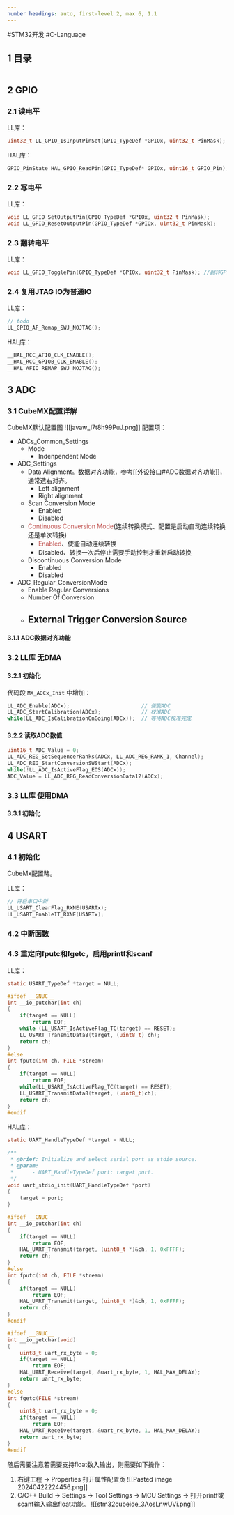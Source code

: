 ```yaml
---
number headings: auto, first-level 2, max 6, 1.1
---
```

#STM32开发 #C-Language 

## 1 目录

```toc
```

## 2 GPIO

### 2.1 读电平

LL库：

```C
uint32_t LL_GPIO_IsInputPinSet(GPIO_TypeDef *GPIOx, uint32_t PinMask);
```

HAL库：

```C
GPIO_PinState HAL_GPIO_ReadPin(GPIO_TypeDef* GPIOx, uint16_t GPIO_Pin);
```

### 2.2 写电平

LL库：

```C
void LL_GPIO_SetOutputPin(GPIO_TypeDef *GPIOx, uint32_t PinMask);
void LL_GPIO_ResetOutputPin(GPIO_TypeDef *GPIOx, uint32_t PinMask);
```

### 2.3 翻转电平

LL库：

```C
void LL_GPIO_TogglePin(GPIO_TypeDef *GPIOx, uint32_t PinMask); //翻转GPIO
```

### 2.4 复用JTAG IO为普通IO

LL库：

```C
// todo
LL_GPIO_AF_Remap_SWJ_NOJTAG();
```

HAL库：

```C
__HAL_RCC_AFIO_CLK_ENABLE();
__HAL_RCC_GPIOB_CLK_ENABLE();
__HAL_AFIO_REMAP_SWJ_NOJTAG();
```

## 3 ADC

### 3.1 CubeMX配置详解

CubeMX默认配置图
![[javaw_I7t8h99PuJ.png]]
配置项：
- ADCs_Common_Settings
	- Mode
		- Indenpendent Mode
- ADC_Settings
	- Data Alignment。数据对齐功能，参考[[外设接口#ADC数据对齐功能]]，通常选右对齐。
		- Left alignment
		- Right alignment
	- Scan Conversion Mode
		- Enabled
		- Disabled
	- <font color="#c0504d">Continuous Conversion Mode</font>(连续转换模式、配置是启动自动连续转换还是单次转换)
		- <font color="#c0504d">Enabled</font>、使能自动连续转换
		- Disabled、转换一次后停止需要手动控制才重新启动转换
	- Discontinuous Conversion Mode
		- Enabled
		- Disabled
- ADC_Regular_ConversionMode
	- Enable Regular Conversions
	- Number Of Conversion
	- External Trigger Conversion Source
		- 

#### 3.1.1 ADC数据对齐功能




### 3.2 LL库 无DMA

#### 3.2.1 初始化

代码段 `MX_ADCx_Init` 中增加：
```C
LL_ADC_Enable(ADCx);                       // 使能ADC 
LL_ADC_StartCalibration(ADCx);             // 校准ADC
while(LL_ADC_IsCalibrationOnGoing(ADCx));  // 等待ADC校准完成
```

#### 3.2.2 读取ADC数值

```C
uint16_t ADC_Value = 0;
LL_ADC_REG_SetSequencerRanks(ADCx, LL_ADC_REG_RANK_1, Channel);
LL_ADC_REG_StartConversionSWStart(ADCx);
while(!LL_ADC_IsActiveFlag_EOS(ADCx));
ADC_Value = LL_ADC_REG_ReadConversionData12(ADCx);
```

### 3.3 LL库 使用DMA

#### 3.3.1 初始化


## 4 USART

### 4.1 初始化

CubeMx配置略。

LL库：

```C
// 开启串口中断
LL_USART_ClearFlag_RXNE(USARTx);
LL_USART_EnableIT_RXNE(USARTx);
```

### 4.2 中断函数



### 4.3 重定向fputc和fgetc，启用printf和scanf

LL库：

```C
static USART_TypeDef *target = NULL;

#ifdef __GNUC__
int __io_putchar(int ch)
{
	if(target == NULL)
		return EOF;
	while (LL_USART_IsActiveFlag_TC(target) == RESET);
	LL_USART_TransmitData8(target, (uint8_t) ch);
	return ch;
}
#else
int fputc(int ch, FILE *stream)
{
	if(target == NULL)
		return EOF;
	while(LL_USART_IsActiveFlag_TC(target) == RESET);
	LL_USART_TransmitData8(target, (uint8_t)ch);
	return ch;
}
#endif
```

HAL库：

```C
static UART_HandleTypeDef *target = NULL;

/**
 * @brief: Initialize and select serial port as stdio source.
 * @param:
 * 		- UART_HandleTypeDef port: target port.
 */
void uart_stdio_init(UART_HandleTypeDef *port)
{
	target = port;
}

#ifdef __GNUC__
int __io_putchar(int ch)
{
	if(target == NULL)
		return EOF;
	HAL_UART_Transmit(target, (uint8_t *)&ch, 1, 0xFFFF);
	return ch;
}
#else
int fputc(int ch, FILE *stream)
{
	if(target == NULL)
		return EOF;
	HAL_UART_Transmit(target, (uint8_t *)&ch, 1, 0xFFFF);
	return ch;
}
#endif

#ifdef __GNUC__
int __io_getchar(void)
{
	uint8_t uart_rx_byte = 0;
	if(target == NULL)
		return EOF;
    HAL_UART_Receive(target, &uart_rx_byte, 1, HAL_MAX_DELAY);
    return uart_rx_byte;
}
#else
int fgetc(FILE *stream)
{
	uint8_t uart_rx_byte = 0;
	if(target == NULL)
		return EOF;
    HAL_UART_Receive(target, &uart_rx_byte, 1, HAL_MAX_DELAY);
    return uart_rx_byte;
}
#endif
```

随后需要注意若需要支持float数入输出，则需要如下操作：
1. 右键工程 -> Properties 打开属性配置页
	![[Pasted image 20240422224456.png]]
2. C/C++ Build -> Settings -> Tool Settings -> MCU Settings -> 打开printf或scanf输入输出float功能。
	![[stm32cubeide_3AosLnwUVi.png]]






